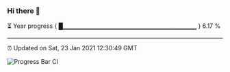 ### Hi there 👋

⏳ Year progress { █▁▁▁▁▁▁▁▁▁▁▁▁▁▁▁▁▁▁▁▁▁▁▁▁▁▁▁▁▁ } 6.17 %

---

⏰ Updated on Sat, 23 Jan 2021 12:30:49 GMT

![Progress Bar CI](https://github.com/liununu/liununu/workflows/Progress%20Bar%20CI/badge.svg)
